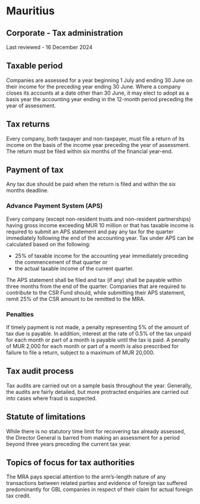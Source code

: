 # Mauritius
## Corporate - Tax administration
Last reviewed - 16 December 2024
## Taxable period
Companies are assessed for a year beginning 1 July and ending 30 June on their income for the preceding year ending 30 June. Where a company closes its accounts at a date other than 30 June, it may elect to adopt as a basis year the accounting year ending in the 12-month period preceding the year of assessment.
## Tax returns
Every company, both taxpayer and non-taxpayer, must file a return of its income on the basis of the income year preceding the year of assessment. The return must be filed within six months of the financial year-end.
## Payment of tax
Any tax due should be paid when the return is filed and within the six months deadline.
### Advance Payment System (APS)
Every company (except non-resident trusts and non-resident partnerships) having gross income exceeding MUR 10 million or that has taxable income is required to submit an APS statement and pay any tax for the quarter immediately following the end of the accounting year.
Tax under APS can be calculated based on the following:
  * 25% of taxable income for the accounting year immediately preceding the commencement of that quarter or
  * the actual taxable income of the current quarter.


The APS statement shall be filed and tax (if any) shall be payable within three months from the end of the quarter.
Companies that are required to contribute to the CSR Fund should, while submitting their APS statement, remit 25% of the CSR amount to be remitted to the MRA.
### Penalties
If timely payment is not made, a penalty representing 5% of the amount of tax due is payable. In addition, interest at the rate of 0.5% of the tax unpaid for each month or part of a month is payable until the tax is paid. A penalty of MUR 2,000 for each month or part of a month is also prescribed for failure to file a return, subject to a maximum of MUR 20,000.
## Tax audit process
Tax audits are carried out on a sample basis throughout the year. Generally, the audits are fairly detailed, but more protracted enquiries are carried out into cases where fraud is suspected.
## Statute of limitations
While there is no statutory time limit for recovering tax already assessed, the Director General is barred from making an assessment for a period beyond three years preceding the current tax year.
## Topics of focus for tax authorities
The MRA pays special attention to the arm’s-length nature of any transactions between related parties and evidence of foreign tax suffered predominantly for GBL companies in respect of their claim for actual foreign tax credit.
